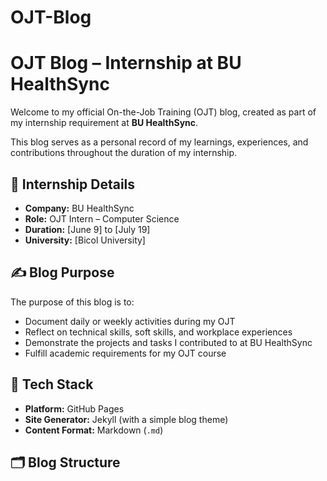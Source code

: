 # OJT-Blog

# OJT Blog – Internship at BU HealthSync

Welcome to my official On-the-Job Training (OJT) blog, created as part of my internship requirement at **BU HealthSync**.

This blog serves as a personal record of my learnings, experiences, and contributions throughout the duration of my internship.

## 🏥 Internship Details

- **Company:** BU HealthSync
- **Role:** OJT Intern – Computer Science
- **Duration:** [June 9] to [July 19]
- **University:** [Bicol University]

## ✍️ Blog Purpose

The purpose of this blog is to:
- Document daily or weekly activities during my OJT
- Reflect on technical skills, soft skills, and workplace experiences
- Demonstrate the projects and tasks I contributed to at BU HealthSync
- Fulfill academic requirements for my OJT course

## 🔧 Tech Stack

- **Platform:** GitHub Pages
- **Site Generator:** Jekyll (with a simple blog theme)
- **Content Format:** Markdown (`.md`)

## 🗂 Blog Structure


